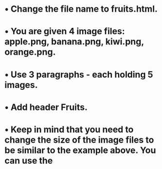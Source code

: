 
# •	Change the file name to fruits.html.
# •	You are given 4 image files: apple.png, banana.png, kiwi.png, orange.png.
# •	Use 3 paragraphs - each holding 5 images.
# •	Add header Fruits.
# •	Keep in mind that you need to change the size of the image files to be similar to the example above. You can use the <style> tag.
